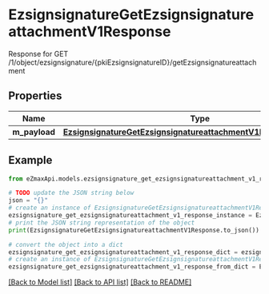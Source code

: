 # EzsignsignatureGetEzsignsignatureattachmentV1Response

Response for GET /1/object/ezsignsignature/{pkiEzsignsignatureID}/getEzsignsignatureattachment

## Properties

Name | Type | Description | Notes
------------ | ------------- | ------------- | -------------
**m_payload** | [**EzsignsignatureGetEzsignsignatureattachmentV1ResponseMPayload**](EzsignsignatureGetEzsignsignatureattachmentV1ResponseMPayload.md) |  | 

## Example

```python
from eZmaxApi.models.ezsignsignature_get_ezsignsignatureattachment_v1_response import EzsignsignatureGetEzsignsignatureattachmentV1Response

# TODO update the JSON string below
json = "{}"
# create an instance of EzsignsignatureGetEzsignsignatureattachmentV1Response from a JSON string
ezsignsignature_get_ezsignsignatureattachment_v1_response_instance = EzsignsignatureGetEzsignsignatureattachmentV1Response.from_json(json)
# print the JSON string representation of the object
print(EzsignsignatureGetEzsignsignatureattachmentV1Response.to_json())

# convert the object into a dict
ezsignsignature_get_ezsignsignatureattachment_v1_response_dict = ezsignsignature_get_ezsignsignatureattachment_v1_response_instance.to_dict()
# create an instance of EzsignsignatureGetEzsignsignatureattachmentV1Response from a dict
ezsignsignature_get_ezsignsignatureattachment_v1_response_from_dict = EzsignsignatureGetEzsignsignatureattachmentV1Response.from_dict(ezsignsignature_get_ezsignsignatureattachment_v1_response_dict)
```
[[Back to Model list]](../README.md#documentation-for-models) [[Back to API list]](../README.md#documentation-for-api-endpoints) [[Back to README]](../README.md)


